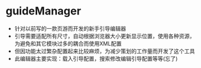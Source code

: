# guideManager
- 针对以前写的一款页游而开发的新手引导编辑器
- 引导需要适配所有尺寸，自动根据浏览器大小更新显示位置，使用各种资源，为避免和其它模块过多的耦合而使用XML配置
- 但因功能太过繁杂配置起来比较麻烦，为减少策划的工作量而开发了这个工具
- 此编辑器主要实现：载入引导配置，搜索修改编辑引导配置等等(忘了)

